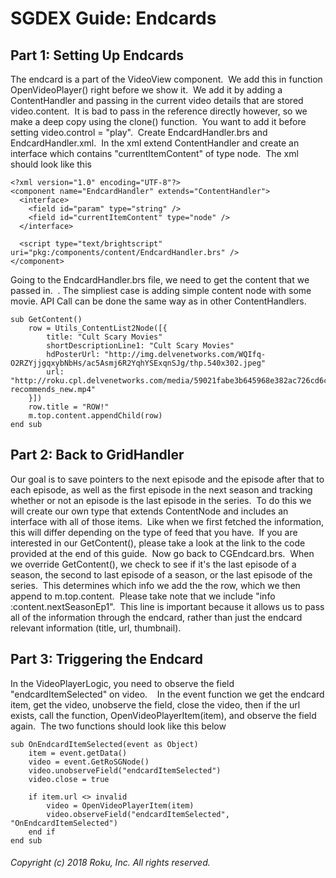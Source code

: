 # SGDEX Guide: Endcards

## Part 1: Setting Up Endcards

The endcard is a part of the VideoView component.  We add this in function OpenVideoPlayer() right before we show it.  We add it by adding a ContentHandler and passing in the current video details that are stored video.content.  It is bad to pass in the reference directly however, so we make a deep copy using the clone() function.  You want to add it before setting video.control = "play".  Create EndcardHandler.brs and EndcardHandler.xml.  In the xml extend ContentHandler and create an interface which contains "currentItemContent" of type node.  The xml should look like this

```
<?xml version="1.0" encoding="UTF-8"?>
<component name="EndcardHandler" extends="ContentHandler">
  <interface>
    <field id="param" type="string" />
    <field id="currentItemContent" type="node" />
  </interface>

  <script type="text/brightscript" uri="pkg:/components/content/EndcardHandler.brs" />
</component>
```

Going to the EndcardHandler.brs file, we need to get the content that we passed in.  . The simpliest case is adding simple content node with some movie. API Call can be done the same way as in other ContentHandlers.

```
sub GetContent()
    row = Utils_ContentList2Node([{
        title: "Cult Scary Movies"
        shortDescriptionLine1: "Cult Scary Movies"
        hdPosterUrl: "http://img.delvenetworks.com/WQIfq-O2RZYjjgqxybNbHs/ac5Asmj6R2YqhYSExqnSJg/thp.540x302.jpeg"
        url: "http://roku.cpl.delvenetworks.com/media/59021fabe3b645968e382ac726cd6c7b/69ce40b268fa4766aa1612131aa74898/f9402439b3bb46028bcb3421821cadbf/roku-recommends_new.mp4"
    }])
    row.title = "ROW!"
    m.top.content.appendChild(row)
end sub
```

## Part 2: Back to GridHandler

Our goal is to save pointers to the next episode and the episode after that to each episode, as well as the first episode in the next season and tracking whether or not an episode is the last episode in the series.  To do this we will create our own type that extends ContentNode and includes an interface with all of those items.  Like when we first fetched the information, this will differ depending on the type of feed that you have.  If you are interested in our GetContent(), please take a look at the link to the code provided at the end of this guide.  Now go back to CGEndcard.brs.  When we override GetContent(), we check to see if it's the last episode of a season, the second to last episode of a season, or the last episode of the series.  This determines which info we add the the row, which we then append to m.top.content.  Please take note that we include "info :content.nextSeasonEp1".  This line is important because it allows us to pass all of the information through the endcard, rather than just the endcard relevant information (title, url, thumbnail).  

## Part 3: Triggering the Endcard

In the VideoPlayerLogic, you need to observe the field "endcardItemSelected" on video.    In the event function we get the endcard item, get the video, unobserve the field, close the video, then if the url exists, call the function, OpenVideoPlayerItem(item), and observe the field again.  The two functions should look like this below

```
sub OnEndcardItemSelected(event as Object)
    item = event.getData()
    video = event.GetRoSGNode()
    video.unobserveField("endcardItemSelected")
    video.close = true

    if item.url <> invalid
        video = OpenVideoPlayerItem(item)
        video.observeField("endcardItemSelected", "OnEndcardItemSelected")
    end if
end sub
```
###### Copyright (c) 2018 Roku, Inc. All rights reserved.
